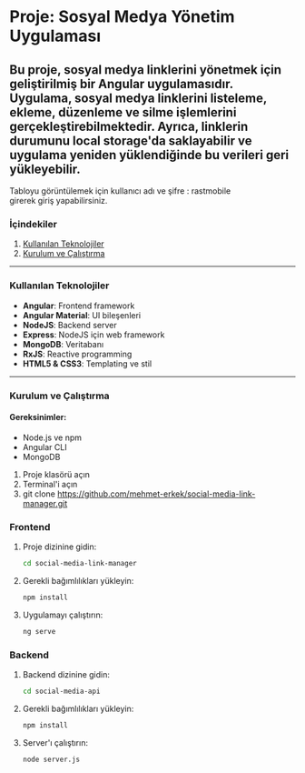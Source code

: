 # Proje: Sosyal Medya Yönetim Uygulaması
Bu proje, sosyal medya linklerini yönetmek için geliştirilmiş bir Angular uygulamasıdır. Uygulama, sosyal medya linklerini listeleme, ekleme, düzenleme ve silme işlemlerini gerçekleştirebilmektedir. Ayrıca, linklerin durumunu local storage'da saklayabilir ve uygulama yeniden yüklendiğinde bu verileri geri yükleyebilir.
---

Tabloyu görüntülemek için 
kullanıcı adı ve şifre : rastmobile  
girerek giriş yapabilirsiniz.

### İçindekiler
1. [Kullanılan Teknolojiler](#kullanılan-teknolojiler)
2. [Kurulum ve Çalıştırma](#kurulum-ve-çalıştırma)

---

### Kullanılan Teknolojiler
- **Angular**: Frontend framework
- **Angular Material**: UI bileşenleri
- **NodeJS**: Backend server
- **Express**: NodeJS için web framework
- **MongoDB**: Veritabanı
- **RxJS**: Reactive programming
- **HTML5 & CSS3**: Templating ve stil

---

### Kurulum ve Çalıştırma
#### Gereksinimler:
- Node.js ve npm
- Angular CLI
- MongoDB

1. Proje klasörü açın
2. Terminal'i açın
3. git clone https://github.com/mehmet-erkek/social-media-link-manager.git
   

### Frontend

1. Proje dizinine gidin:
   ```sh
   cd social-media-link-manager
   ```

2. Gerekli bağımlılıkları yükleyin:
   ```sh
   npm install
   ```

3. Uygulamayı çalıştırın:
   ```sh
   ng serve
   ```

### Backend

1. Backend dizinine gidin:
   ```sh
   cd social-media-api
   ```

2. Gerekli bağımlılıkları yükleyin:
   ```sh
   npm install
   ```

3. Server'ı çalıştırın:
   ```sh
   node server.js

